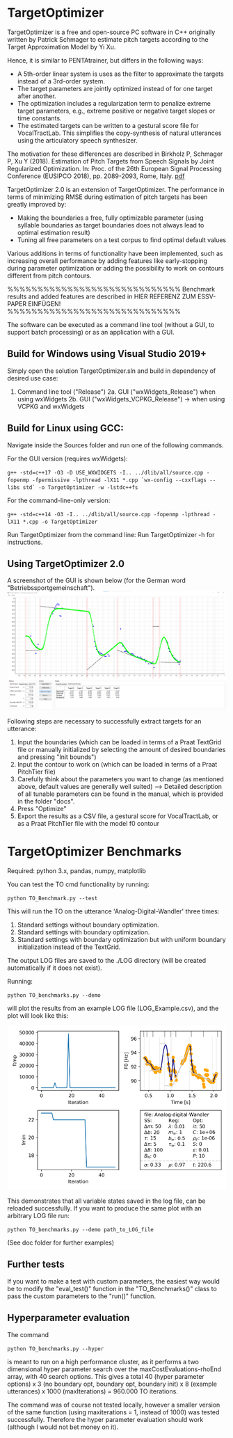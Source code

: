 # TargetOptimizer
TargetOptimizer is a free and open-source PC software in C++ originally written by Patrick Schmager to estimate pitch targets according to the Target Approximation Model by Yi Xu. 

Hence, it is similar to PENTAtrainer, but differs in the following ways:
- A 5th-order linear system is uses as the filter to approximate the targets instead of a 3rd-order system.
- The target parameters are jointly optimized instead of for one target after another.
- The optimization includes a regularization term to penalize extreme target parameters, e.g., extreme positive or negative target slopes or time constants.
- The estimated targets can be written to a gestural score file for VocalTractLab. This simplifies the copy-synthesis of natural utterances using the articulatory speech synthesizer.

The motivation for these differences are described in Birkholz P, Schmager P, Xu Y (2018). Estimation of Pitch Targets from Speech Signals by Joint Regularized Optimization. In: Proc. of the 26th European Signal Processing Conference (EUSIPCO 2018), pp. 2089-2093, Rome, Italy. [pdf](http://www.vocaltractlab.de/publications/birkholz-2018-eusipco.pdf)

TargetOptimizer 2.0 is an extension of TargetOptimizer. The performance in terms of minimizing RMSE during estimation of pitch targets has been greatly improved by:
- Making the boundaries a free, fully optimizable parameter (using syllable boundaries as target boundaries does not always lead to optimal estimation result)
- Tuning all free parameters on a test corpus to find optimal default values

Various additions in terms of functionality have been implemented, such as increasing overall performance by adding features like early-stopping during parameter optimization or adding the possibility to work on contours different from pitch contours.

%%%%%%%%%%%%%%%%%%%%%%%%%%%%%
Benchmark results and added features are described in HIER REFERENZ ZUM ESSV-PAPER EINFÜGEN!
%%%%%%%%%%%%%%%%%%%%%%%%%%%%%

The software can be executed as a command line tool (without a GUI, to support batch processing) or as an application with a GUI.

## Build for Windows using Visual Studio 2019+
Simply open the solution TargetOptimizer.sln and build in dependency of desired use case:
1. Command line tool ("Release")
2a. GUI ("wxWidgets_Release") when using wxWidgets
2b. GUI ("wxWidgets_VCPKG_Release") -> when using VCPKG and wxWidgets

## Build for Linux using GCC:
Navigate inside the Sources folder and run one of the following commands.

For the GUI version (requires wxWidgets):

``g++ -std=c++17 -O3 -D USE_WXWIDGETS -I.. ../dlib/all/source.cpp -fopenmp -fpermissive -lpthread -lX11 *.cpp `wx-config --cxxflags --libs std` -o TargetOptimizer -w -lstdc++fs``

For the command-line-only version:

``g++ -std=c++14 -O3 -I.. ../dlib/all/source.cpp -fopenmp -lpthread -lX11 *.cpp -o TargetOptimizer``

Run TargetOptimizer from the command line:
Run TargetOptimizer -h for instructions.

## Using TargetOptimizer 2.0
A screenshot of the GUI is shown below (for the German word "Betriebssportgemeinschaft").
![Screenshot Target Optimizer 2.0](doc/TargetOptimizer_GUI.png)

Following steps are necessary to successfully extract targets for an utterance:
1. Input the boundaries (which can be loaded in terms of a Praat TextGrid file or manually initialized by selecting the amount of desired boundaries and pressing "Init bounds")
2. Input the contour to work on (which can be loaded in terms of a Praat PitchTier file)
3. Carefully think about the parameters you want to change (as mentioned above, default values are generally well suited)
	--> Detailed description of all tunable parameters can be found in the manual, which is provided in the folder "docs".
4. Press "Optimize"
5. Export the results as a CSV file, a gestural score for VocalTractLab, or as a Praat PitchTier file with the model f0 contour

# TargetOptimizer Benchmarks
Required: python 3.x, pandas, numpy, matplotlib

You can test the TO cmd functionality by running:

``python TO_Benchmark.py --test``

This will run the TO on the utterance 'Analog-Digital-Wandler' three times: 
1. Standard settings without boundary optimization.
2. Standard settings with boundary optimization.
3. Standard settings with boundary optimization but with uniform boundary initialization instead of the TextGrid.

The output LOG files are saved to the ./LOG directory (will be created automatically if it does not exist).

Running:

``python TO_benchmarks.py --demo``

will plot the results from an example LOG file (LOG_Example.csv), and the plot will look like this:

![Plot Demo](doc/Plot_Demo_Ex_1.png)

This demonstrates that all variable states saved in the log file, can be reloaded successfully.
If you want to produce the same plot with an arbitrary LOG file run:

``python TO_benchmarks.py --demo path_to_LOG_file``

(See doc folder for further examples)
## Further tests
If you want to make a test with custom parameters, the easiest way would be to modify the "eval_test()" function in the "TO_Benchmarks()" class to pass the custom parameters to the "run()" function.

## Hyperparameter evaluation

The command 

``python TO_benchmarks.py --hyper``

is meant to run on a high performance cluster, as it performs a two dimensional hyper parameter search over the maxCostEvaluations-rhoEnd array, with 40 search options. This gives a total 40 (hyper parameter options) x 3 (no boundary opt, boundary opt, boundary init) x 8 (example utterances) x 1000 (maxIterations) = 960.000 TO iterations.

The command was of course not tested locally, however a smaller version of the same function (using maxiterations = 1, instead of 1000) was tested successfully. Therefore the hyper parameter evaluation should work (although I would not bet money on it).


